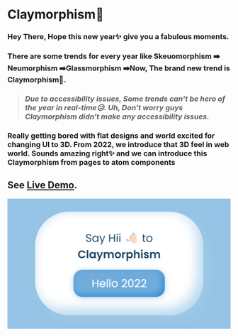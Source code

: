 # Claymorphism🎁 

### Hey There, Hope this new year✨ give you a fabulous moments. 
### There are some trends for every year like Skeuomorphism ➡️ Neumorphism ➡️Glassmorphism ➡️Now, The brand new trend is Claymorphism🎉.
>### ***Due to accessibility issues, Some trends can't be hero of the year in real-time😥. Uh, Don't worry guys Claymorphism didn't make any accessibility issues.***

### Really getting bored with flat designs and world excited for changing UI to 3D. From 2022, we introduce that 3D feel in web world. Sounds amazing right✨ and we can introduce this Claymorphism from pages to atom components

## See [Live Demo](https://preethi-dev.github.io/Claymorphism/).
![image](/asset/claymorphism.png)

